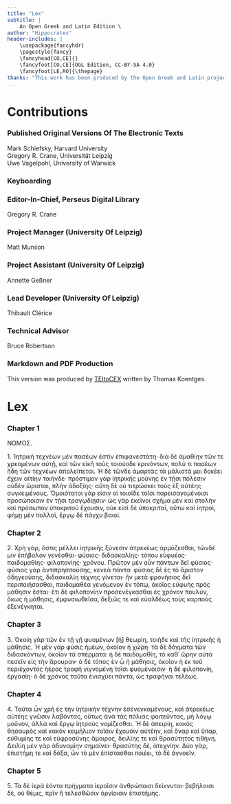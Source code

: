 ```yaml
---
title: "Lex"
subtitle: |
	An Open Greek and Latin Edition \ 
author: "Hippocrates"
header-includes: | 
	\usepackage{fancyhdr}
	\pagestyle{fancy}
	\fancyhead[CO,CE]{}
	\fancyfoot[CO,CE]{OGL Edition, CC-BY-SA 4.0}
	\fancyfoot[LE,RO]{\thepage}
thanks: "This work has been produced by the Open Greek and Latin project through the help of volunteers. See contributions for details."
...
```


# Contributions


### Published Original Versions Of The Electronic Texts

Mark Schiefsky, Harvard University  
Gregory R. Crane, Universität Leipzig  
Uwe Vagelpohl, University of Warwick  
  
### Keyboarding

### Editor-In-Chief, Perseus Digital Library

Gregory R. Crane  
  
### Project Manager (University Of Leipzig)

Matt Munson  
  
### Project Assistant (University Of Leipzig)

Annette Geßner  
  
### Lead Developer (University Of Leipzig)

Thibault Clérice  
  
### Technical Advisor

Bruce Robertson  
  
### Markdown and PDF Production

This version was produced by [TEItoCEX](https://github.com/ThomasK81/TEItoCEX) written by Thomas Koentges.

# Lex

### Chapter 1

<head>ΝΟΜΟΣ.</head>
                    <p>1. Ἰητρικὴ τεχνέων μὲν πασέων ἐστὶν ἐπιφανεστάτη· διὰ δὲ <lb/>ἀμαθίην τῶν τε
                        χρεομένων αὐτῇ, καὶ τῶν εἰκῆ τοὺς τοιούσδε κρινόντων, <lb/>πολύ τι πασέων
                        ἤδη τῶν τεχνέων ἀπολείπεται. Ἡ δὲ τῶνδε <lb/>ἁμαρτὰς τὰ μάλιστά μοι δοκέει
                        ἔχειν αἰτίην τοιήνδε· πρόστιμον <lb/>γὰρ ἰητρικῆς μούνης ἐν τῇσι πόλεσιν
                        οὐδὲν ὥρισται, πλὴν ἀδοξίης· <lb/>αὕτη δὲ οὐ τιτρώσκει τοὺς ἐξ αὐτέης
                        συγκειμένους. Ὁμοιότατοι γάρ <lb/>εἰσιν οἱ τοιοίδε τοῖσι παρεισαγομένοισι
                        προσώποισιν ἐν τῇσι τραγῳδίῃσιν· <lb/>ὡς γὰρ ἐκεῖνοι σχῆμα μὲν καὶ στολὴν
                        καὶ πρόσωπον <lb/>ὑποκριτοῦ ἔχουσιν, οὐκ εἰσὶ δὲ ὑποκριταὶ, οὕτω καὶ ἰητροὶ,
                        φήμῃ <lb/>μὲν πολλοὶ, ἔργῳ δὲ πάγχυ βαιοί. </p>


### Chapter 2

<p>2. Χρὴ γὰρ, ὅστις μέλλει ἰητρικῆς ξύνεσιν ἀτρεκέως ἁρμόζεσθαι, <lb/>τῶνδέ μιν
                        ἐπήβολον γενέσθαι· φύσιος· διδασκαλίης· τόπου εὐφυέος· <lb/>παιδομαθίης·
                        φιλοπονίης· χρόνου. Πρῶτον μὲν οὖν πάντων δεῖ <lb/>φύσιος· φύσιος γὰρ
                        ἀντιπρησσούσης, κενεὰ πάντα· φύσιος δὲ <pb n="640"/> ἐς τὸ ἄριστον
                        ὁδηγεούσης, διδασκαλίη τέχνης γίνεται· ἣν μετὰ <lb/>φρονήσιος δεῖ
                        περιποιήσασθαι, παιδομαθέα γενόμενον ἐν τόπῳ, <lb/>ὁκοῖος εὐφυὴς πρὸς
                        μάθησιν ἔσται· ἔτι δὲ φιλοπονίην προσενέγκασθαι <lb/>ἐς χρόνον πουλὺν, ὅκως
                        ἡ μάθησις, ἐμφυσιωθεῖσα, δεξιῶς <lb/>τε καὶ εὐαλδέως τοὺς καρποὺς
                        ἐξενέγκηται. </p>


### Chapter 3

<p>3. Ὁκοίη γὰρ τῶν ἐν τῇ γῇ φυομένων [ἡ] θεωρίη, τοιήδε καὶ τῆς <lb/>ἰητρικῆς ἡ
                        μάθησις. Ἡ μὲν γὰρ φύσις ἡμέων, ὁκοῖον ἡ χώρη· τὰ <lb/>δὲ δόγματα τῶν
                        διδασκόντων, ὁκοῖον τὰ σπέρματα· ἡ δὲ παιδομαθίη, <lb/>τὸ καθ᾿ ὥρην αὐτὰ
                        πεσεῖν εἰς τὴν ἄρουραν· ὁ δὲ τόπος ἐν <lb/>ᾧ ἡ μάθησις, ὁκοῖον ἡ ἐκ τοῦ
                        περιέχοντος ἠέρος τροφὴ γιγνομένη <lb/>τοῖσι φυομένοισιν· ἡ δὲ φιλοπονίη,
                        ἐργασίη· ὁ δὲ χρόνος ταῦτα <lb/>ἐνισχύει πάντα, ὡς τραφῆναι τελέως. </p>


### Chapter 4

<p>4. Ταῦτα ὦν χρὴ ἐς τὴν ἰητρικὴν τέχνην ἐσενεγκαμένους, καὶ <lb/>ἀτρεκέως
                        αὐτέης γνῶσιν λαβόντας, οὕτως ἀνὰ τὰς πόλιας φοιτεῦντας, <lb/>μὴ λόγῳ
                        μοῦνον, ἀλλὰ καὶ ἔργῳ ἰητροὺς νομίζεσθαι. Ἡ δὲ <lb/>ἀπειρίη, κακὸς θησαυρὸς
                        καὶ κακὸν κειμήλιον τοῖσιν ἔχουσιν αὐτέην, <lb/>καὶ ὄναρ καὶ ὕπαρ, εὐθυμίης
                        τε καὶ εὐφροσύνης ἄμοιρος, δειλίης <lb/>τε καὶ θρασύτητος τιθήνη. Δειλίη μὲν
                        γὰρ ἀδυναμίην σημαίνει· <pb n="642"/> θρασύτης δὲ, ἀτεχνίην. Δύο γὰρ,
                        ἐπιστήμη τε καὶ δόξα, ὧν τὸ μὲν <lb/>ἐπίστασθαι ποιέει, τὸ δὲ ἀγνοεῖν. </p>


### Chapter 5

<p>5. Τὰ δὲ ἱερὰ ἐόντα πρήγματα ἱεροῖσιν ἀνθρώποισι δείκνυται· <lb/>βεβήλοισι
                        δὲ, οὐ θέμις, πρὶν ἢ τελεσθῶσιν ὀργίοισιν ἐπιστήμης. </p>


